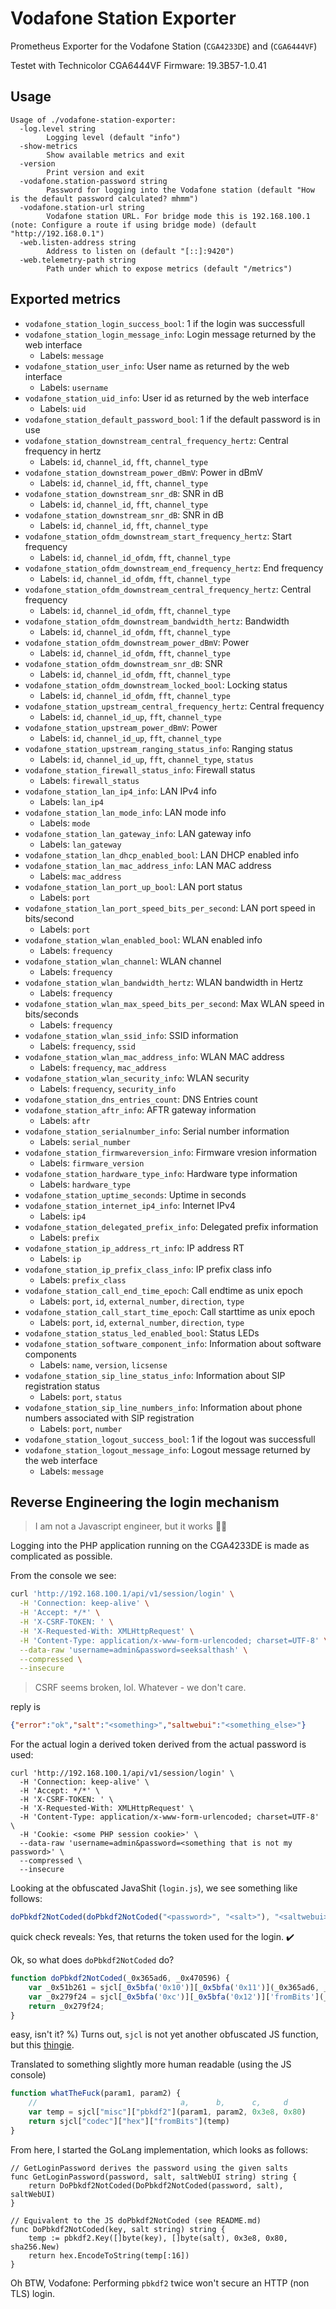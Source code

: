 # Vodafone Station Exporter
Prometheus Exporter for the Vodafone Station (`CGA4233DE`) and (`CGA6444VF`)

Testet with Technicolor CGA6444VF  Firmware: 19.3B57-1.0.41

## Usage
```
Usage of ./vodafone-station-exporter:
  -log.level string
    	Logging level (default "info")
  -show-metrics
    	Show available metrics and exit
  -version
    	Print version and exit
  -vodafone.station-password string
    	Password for logging into the Vodafone station (default "How is the default password calculated? mhmm")
  -vodafone.station-url string
    	Vodafone station URL. For bridge mode this is 192.168.100.1 (note: Configure a route if using bridge mode) (default "http://192.168.0.1")
  -web.listen-address string
    	Address to listen on (default "[::]:9420")
  -web.telemetry-path string
    	Path under which to expose metrics (default "/metrics")
```

## Exported metrics
* `vodafone_station_login_success_bool`: 1 if the login was successfull
* `vodafone_station_login_message_info`: Login message returned by the web interface
  - Labels: `message`
* `vodafone_station_user_info`: User name as returned by the web interface
  - Labels: `username`
* `vodafone_station_uid_info`: User id as returned by the web interface
  - Labels: `uid`
* `vodafone_station_default_password_bool`: 1 if the default password is in use
* `vodafone_station_downstream_central_frequency_hertz`: Central frequency in hertz
  - Labels: `id`, `channel_id`, `fft`, `channel_type`
* `vodafone_station_downstream_power_dBmV`: Power in dBmV
  - Labels: `id`, `channel_id`, `fft`, `channel_type`
* `vodafone_station_downstream_snr_dB`: SNR in dB
  - Labels: `id`, `channel_id`, `fft`, `channel_type`
* `vodafone_station_downstream_snr_dB`: SNR in dB
  - Labels: `id`, `channel_id`, `fft`, `channel_type`
* `vodafone_station_ofdm_downstream_start_frequency_hertz`: Start frequency
  - Labels: `id`, `channel_id_ofdm`, `fft`, `channel_type`
* `vodafone_station_ofdm_downstream_end_frequency_hertz`: End frequency
  - Labels: `id`, `channel_id_ofdm`, `fft`, `channel_type`
* `vodafone_station_ofdm_downstream_central_frequency_hertz`: Central frequency
  - Labels: `id`, `channel_id_ofdm`, `fft`, `channel_type`
* `vodafone_station_ofdm_downstream_bandwidth_hertz`: Bandwidth
  - Labels: `id`, `channel_id_ofdm`, `fft`, `channel_type`
* `vodafone_station_ofdm_downstream_power_dBmV`: Power
  - Labels: `id`, `channel_id_ofdm`, `fft`, `channel_type`
* `vodafone_station_ofdm_downstream_snr_dB`: SNR
  - Labels: `id`, `channel_id_ofdm`, `fft`, `channel_type`
* `vodafone_station_ofdm_downstream_locked_bool`: Locking status
  - Labels: `id`, `channel_id_ofdm`, `fft`, `channel_type`
* `vodafone_station_upstream_central_frequency_hertz`: Central frequency
  - Labels: `id`, `channel_id_up`, `fft`, `channel_type`
* `vodafone_station_upstream_power_dBmV`: Power
  - Labels: `id`, `channel_id_up`, `fft`, `channel_type`
* `vodafone_station_upstream_ranging_status_info`: Ranging status
  - Labels: `id`, `channel_id_up`, `fft`, `channel_type`, `status`
* `vodafone_station_firewall_status_info`: Firewall status
  - Labels: `firewall_status`
* `vodafone_station_lan_ip4_info`: LAN IPv4 info
  - Labels: `lan_ip4`
* `vodafone_station_lan_mode_info`: LAN mode info
  - Labels: `mode`
* `vodafone_station_lan_gateway_info`: LAN gateway info
  - Labels: `lan_gateway`
* `vodafone_station_lan_dhcp_enabled_bool`: LAN DHCP enabled info
* `vodafone_station_lan_mac_address_info`: LAN MAC address
  - Labels: `mac_address`
* `vodafone_station_lan_port_up_bool`: LAN port status
  - Labels: `port`
* `vodafone_station_lan_port_speed_bits_per_second`: LAN port speed in bits/second
  - Labels: `port`
* `vodafone_station_wlan_enabled_bool`: WLAN enabled info
  - Labels: `frequency`
* `vodafone_station_wlan_channel`: WLAN channel
  - Labels: `frequency`
* `vodafone_station_wlan_bandwidth_hertz`: WLAN bandwidth in Hertz
  - Labels: `frequency`
* `vodafone_station_wlan_max_speed_bits_per_second`: Max WLAN speed in bits/seconds
  - Labels: `frequency`
* `vodafone_station_wlan_ssid_info`: SSID information
  - Labels: `frequency`, `ssid`
* `vodafone_station_wlan_mac_address_info`: WLAN MAC address
  - Labels: `frequency`, `mac_address`
* `vodafone_station_wlan_security_info`: WLAN security
  - Labels: `frequency`, `security_info`
* `vodafone_station_dns_entries_count`: DNS Entries count
* `vodafone_station_aftr_info`: AFTR gateway information
  - Labels: `aftr`
* `vodafone_station_serialnumber_info`: Serial number information
  - Labels: `serial_number`
* `vodafone_station_firmwareversion_info`: Firmware vresion information
  - Labels: `firmware_version`
* `vodafone_station_hardware_type_info`: Hardware type information
  - Labels: `hardware_type`
* `vodafone_station_uptime_seconds`: Uptime in seconds
* `vodafone_station_internet_ip4_info`: Internet IPv4
  - Labels: `ip4`
* `vodafone_station_delegated_prefix_info`: Delegated prefix information
  - Labels: `prefix`
* `vodafone_station_ip_address_rt_info`: IP address RT
  - Labels: `ip`
* `vodafone_station_ip_prefix_class_info`: IP prefix class info
  - Labels: `prefix_class`
* `vodafone_station_call_end_time_epoch`: Call endtime as unix epoch
  - Labels: `port`, `id`, `external_number`, `direction`, `type`
* `vodafone_station_call_start_time_epoch`: Call starttime as unix epoch
  - Labels: `port`, `id`, `external_number`, `direction`, `type`
* `vodafone_station_status_led_enabled_bool`: Status LEDs
* `vodafone_station_software_component_info`: Information about software components
  - Labels: `name`, `version`, `licsense`
* `vodafone_station_sip_line_status_info`: Information about SIP registration status
  - Labels: `port`, `status`
* `vodafone_station_sip_line_numbers_info`: Information about phone numbers associated with SIP registration
  - Labels: `port`, `number`
* `vodafone_station_logout_success_bool`: 1 if the logout was successfull
* `vodafone_station_logout_message_info`: Logout message returned by the web interface
  - Labels: `message`

## Reverse Engineering the login mechanism
> I am not a Javascript engineer, but it works :man_shrugging:

Logging into the PHP application running on the CGA4233DE is made as complicated as possible.

From the console we see:
```bash
curl 'http://192.168.100.1/api/v1/session/login' \
  -H 'Connection: keep-alive' \
  -H 'Accept: */*' \
  -H 'X-CSRF-TOKEN: ' \
  -H 'X-Requested-With: XMLHttpRequest' \
  -H 'Content-Type: application/x-www-form-urlencoded; charset=UTF-8' \
  --data-raw 'username=admin&password=seeksalthash' \
  --compressed \
  --insecure
```

> CSRF seems broken, lol. Whatever - we don't care.

reply is
```json
{"error":"ok","salt":"<something>","saltwebui":"<something_else>"}
```

For the actual login a derived token derived from the actual password is used:
```
curl 'http://192.168.100.1/api/v1/session/login' \
  -H 'Connection: keep-alive' \
  -H 'Accept: */*' \
  -H 'X-CSRF-TOKEN: ' \
  -H 'X-Requested-With: XMLHttpRequest' \
  -H 'Content-Type: application/x-www-form-urlencoded; charset=UTF-8' \
  -H 'Cookie: <some PHP session cookie>' \
  --data-raw 'username=admin&password=<something that is not my password>' \
  --compressed \
  --insecure
```

Looking at the obfuscated JavaShit (`login.js`), we see something like follows:
```js
doPbkdf2NotCoded(doPbkdf2NotCoded("<password>", "<salt>"), "<saltwebui>")
```

quick check reveals: Yes, that returns the token used for the login. :heavy_check_mark:

Ok, so what does `doPbkdf2NotCoded` do?

```js
function doPbkdf2NotCoded(_0x365ad6, _0x470596) {
    var _0x51b261 = sjcl[_0x5bfa('0x10')][_0x5bfa('0x11')](_0x365ad6, _0x470596, 0x3e8, 0x80);
    var _0x279f24 = sjcl[_0x5bfa('0xc')][_0x5bfa('0x12')]['fromBits'](_0x51b261);
    return _0x279f24;
}
```
easy, isn't it? %)
Turns out, `sjcl` is not yet another obfuscated JS function, but this [thingie](https://github.com/bitwiseshiftleft/sjcl).

Translated to something slightly more human readable (using the JS console)
```js
function whatTheFuck(param1, param2) {
    //                                a,      b,      c,     d
    var temp = sjcl["misc"]["pbkdf2"](param1, param2, 0x3e8, 0x80)
    return sjcl["codec"]["hex"]["fromBits"](temp)
}
```

From here, I started the GoLang implementation, which looks as follows:
```golang
// GetLoginPassword derives the password using the given salts
func GetLoginPassword(password, salt, saltWebUI string) string {
    return DoPbkdf2NotCoded(DoPbkdf2NotCoded(password, salt), saltWebUI)
}

// Equivalent to the JS doPbkdf2NotCoded (see README.md) 
func DoPbkdf2NotCoded(key, salt string) string {
    temp := pbkdf2.Key([]byte(key), []byte(salt), 0x3e8, 0x80, sha256.New)
    return hex.EncodeToString(temp[:16])
}
```

Oh BTW, Vodafone: Performing `pbkdf2` twice won't secure an HTTP (non TLS) login.
